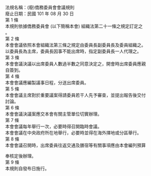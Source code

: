 法規名稱：(廢)僑務委員會會議規則  
廢止日期：民國 101 年 08 月 30 日  
第 1 條  
本規則依據僑務委員會 (以下簡稱本會) 組織法第二十一條之規定訂定之  
。  
第 2 條  
本會會議依照本會組織法第三條之規定由委員長副委員長及委員組織之。  
以委員長為主席，委員長因事不能出席時，指定副委員長一人代理之。  
第 3 條  
本會會議決議以出席委員人數過半數之同意決定之，開會時出席委員應親  
自簽到。  
第 4 條  
本會會議應編製議事日程，分送出席委員。  
第 5 條  
本會會議主席對於重要議案得請委員若干人先予審查，並提出報告後交付  
討論。  
第 6 條  
本會會議決議案應交本會有關主管單位切實辦理。  
第 7 條  
本會會議每年舉行一次，必要時得召開臨時會議。  
本會會議在中央政府所在地舉行，必要時並得在海外擇地或分區舉行。  
第 8 條  
本會會議召開時，出席委員往返交通及膳宿等有關事項應由本會編列預算  


奉核定後辦理。  
第 9 條  
本規則自發布日施行。  


